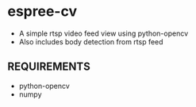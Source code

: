 # espree-cv
- A simple rtsp video feed view using python-opencv
- Also includes body detection from rtsp feed


## REQUIREMENTS
- python-opencv
- numpy
